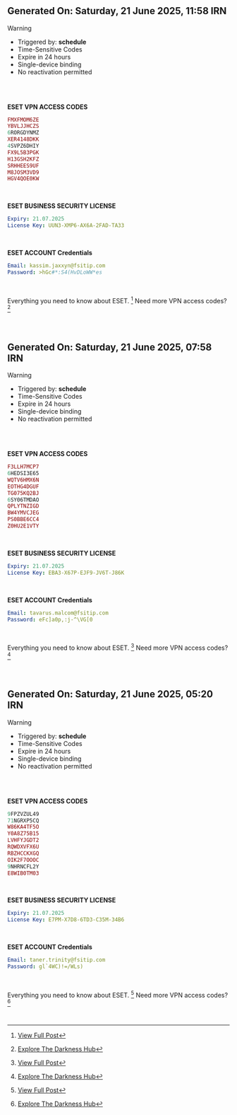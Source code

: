 
#
## Generated On: Saturday, 21 June 2025, 11:58 IRN

> [!WARNING]
>
> - Triggered by: **schedule**
> - Time-Sensitive Codes
> - Expire in 24 hours
> - Single-device binding
> - No reactivation permitted <br><br/>

<br/>

**ESET VPN ACCESS CODES**

```ruby
FMXFMOM6ZE
YBVLJJHCZS
6RORGDYNMZ
XER4148DKK
4SVPZ6DHIY
FX9L5B3PGK
H13GSH2KFZ
SRHHEES9UF
M8JOSM3VD9
HGV4QOE0KW
```

<br/>

**ESET BUSINESS SECURITY LICENSE**

```yml
Expiry: 21.07.2025
License Key: UUN3-XMP6-AX6A-2FAD-TA33
```

<br/>

**ESET ACCOUNT Credentials**

```yml
Email: kassim.jaxxyn@fsitip.com
Password: >hGc#*:S4(HvDLoWW*es
```

<br/>

Everything you need to know about ESET. [^1]
Need more VPN access codes? [^2]

<br/>


#
#
## Generated On: Saturday, 21 June 2025, 07:58 IRN

> [!WARNING]
>
> - Triggered by: **schedule**
> - Time-Sensitive Codes
> - Expire in 24 hours
> - Single-device binding
> - No reactivation permitted <br><br/>

<br/>

**ESET VPN ACCESS CODES**

```ruby
F3LLH7MCP7
6HEDSI3E65
WQTV6HMX6N
EOTHG4DGUF
TG075KQ2BJ
6SY06TMDAO
QPLYTNZIGD
BW4YMVCJEG
PS0BBE6CC4
Z0HU2E1VTY
```

<br/>

**ESET BUSINESS SECURITY LICENSE**

```yml
Expiry: 21.07.2025
License Key: EBA3-X67P-EJF9-JV6T-J86K
```

<br/>

**ESET ACCOUNT Credentials**

```yml
Email: tavarus.malcom@fsitip.com
Password: eFc]a0p,:j-^\VG[0
```

<br/>

Everything you need to know about ESET. [^1]
Need more VPN access codes? [^2]

<br/>


#
#
## Generated On: Saturday, 21 June 2025, 05:20 IRN

> [!WARNING]
>
> - Triggered by: **schedule**
> - Time-Sensitive Codes
> - Expire in 24 hours
> - Single-device binding
> - No reactivation permitted <br><br/>

<br/>

**ESET VPN ACCESS CODES**

```ruby
9FPZVZUL49
71NGRXP5CQ
W86KA4TF5O
Y0A8Z75B15
LVHFYJGDT2
RQWDXVFX6U
RBZHCCKXGQ
OIK2F7OOOC
9NHRNCFL2Y
E8WIB0TM03
```

<br/>

**ESET BUSINESS SECURITY LICENSE**

```yml
Expiry: 21.07.2025
License Key: E7PM-X7D8-6TD3-C35M-34B6
```

<br/>

**ESET ACCOUNT Credentials**

```yml
Email: taner.trinity@fsitip.com
Password: gl`4WC)!=/WLs)
```

<br/>

Everything you need to know about ESET. [^1]
Need more VPN access codes? [^2]

<br/>

[^1]: [View Full Post](https://t.me/F_NiREvil/2113)
[^2]: [Explore The Darkness Hub](https://t.me/Eset_key_trial)
